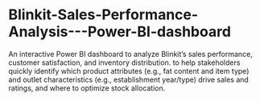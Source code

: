 # Blinkit-Sales-Performance-Analysis---Power-BI-dashboard
An interactive Power BI dashboard to analyze Blinkit’s sales performance, customer satisfaction, and inventory distribution. to help stakeholders quickly identify which product attributes (e.g., fat content and item type) and outlet characteristics (e.g., establishment year/type) drive sales and ratings, and where to optimize stock allocation.
